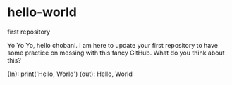 # hello-world
first repository


Yo Yo Yo, hello chobani. I am here to update your first repository to have some practice on messing with this fancy GitHub. What do you think about this? 

(In): print('Hello, World')
(out): Hello, World
